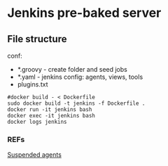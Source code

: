 # Jenkins pre-baked server

## File structure 

conf:  
- *.groovy - create folder and seed jobs
- *.yaml - jenkins config: agents, views, tools
- plugins.txt


```
#docker build - < Dockerfile
sudo docker build -t jenkins -f Dockerfile .
docker run -it jenkins bash
docker exec -it jenkins bash
docker logs jenkins
```



### REFs
[Suspended agents](https://support.cloudbees.com/hc/en-us/articles/204690520-Why-do-Shared-Agents-Cloud-show-as-suspended-status-while-jobs-wait-in-the-queue-)


